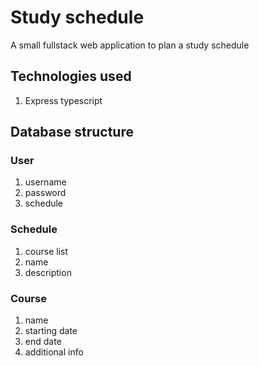 # Study schedule
A small fullstack web application to plan a study schedule

## Technologies used
1. Express typescript

## Database structure
### User
1. username
2. password
3. schedule
### Schedule
1. course list
2. name
3. description
### Course
1. name
2. starting date
3. end date
4. additional info

